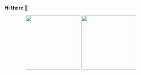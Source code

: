 ### Hi there 👋

<div align="center">
  <a href="https://github.com/LeLucasGH">
  <img height="180em" src="https://github-readme-stats.vercel.app/api?username=LeLucasGH&show_icons=true&theme=dracula&include_all_commits=true&count_private=true"/>
  <img height="180em" src="https://github-readme-stats.vercel.app/api/top-langs/?username=LeLucasGH&layout=compact&langs_count=7&theme=dracula"/>
</div>
  
<!--
**LeLucasGH/LeLucasGH** is a ✨ _special_ ✨ repository because its `README.md` (this file) appears on your GitHub profile.

Here are some ideas to get you started:

- 🔭 I’m currently working on ...
- 🌱 I’m currently learning ...
- 👯 I’m looking to collaborate on ...
- 🤔 I’m looking for help with ...
- 💬 Ask me about ...
- 📫 How to reach me: ...
- 😄 Pronouns: ...
- ⚡ Fun fact: ...
-->
